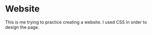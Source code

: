# Website 
This is me trying to practice creating a website. I used CSS in order to design the page. 
